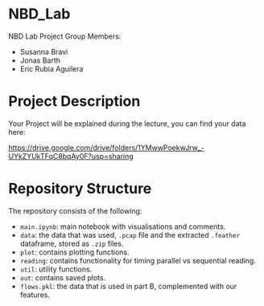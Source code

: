# NBD_Lab
NBD Lab Project
Group Members:

- Susanna Bravi
- Jonas Barth
- Eric Rubia Aguilera

# Project Description
Your Project will be explained during the lecture, you can find your data here:

https://drive.google.com/drive/folders/1YMwwPoekwJrw_-UYkZYUkTFqC8bqAy0F?usp=sharing

# Repository Structure
The repository consists of the following:

* `main.ipynb`: main notebook with visualisations and comments.
* `data`: the data that was used, `.pcap` file and the extracted `.feather` dataframe, stored as `.zip` files.
* `plot`: contains plotting functions.
* `reading`: contains functionality for timing parallel vs sequential reading.
* `util`: utility functions.
* `out`: contains saved plots.
* `flows.pkl`: the data that is used in part B, complemented with our features.